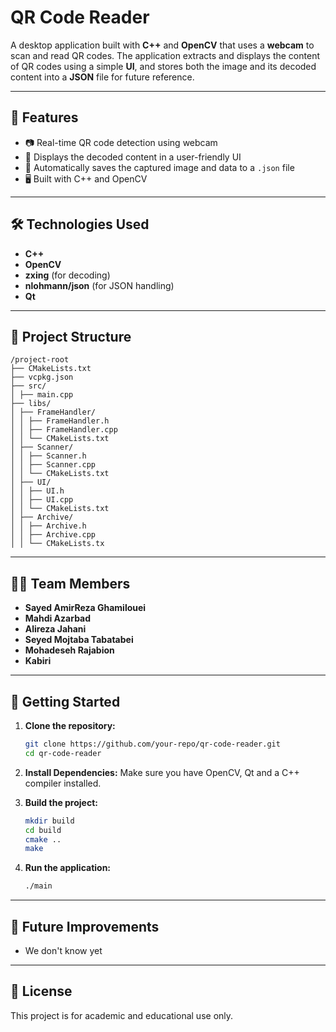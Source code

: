
# QR Code Reader

A desktop application built with **C++** and **OpenCV** that uses a **webcam** to scan and read QR codes. The application extracts and displays the content of QR codes using a simple **UI**, and stores both the image and its decoded content into a **JSON** file for future reference.

---

## 🔧 Features

- 📷 Real-time QR code detection using webcam
- 📄 Displays the decoded content in a user-friendly UI
- 💾 Automatically saves the captured image and data to a `.json` file
- 🖥️ Built with C++ and OpenCV

---

## 🛠️ Technologies Used

- **C++**
- **OpenCV**
- **zxing** (for decoding)
- **nlohmann/json** (for JSON handling)
- **Qt**

---

## 📁 Project Structure

```
/project-root
├── CMakeLists.txt
├── vcpkg.json
├── src/
│ ├── main.cpp
├── libs/
│ ├── FrameHandler/
│ │ ├── FrameHandler.h
│ │ ├── FrameHandler.cpp
│ │ └── CMakeLists.txt
│ ├── Scanner/
│ │ ├── Scanner.h
│ │ ├── Scanner.cpp
│ │ └── CMakeLists.txt
│ ├── UI/
│ │ ├── UI.h
│ │ ├── UI.cpp
│ │ └── CMakeLists.txt
│ ├── Archive/
│ │ ├── Archive.h
│ │ ├── Archive.cpp
│ │ └── CMakeLists.tx
```

---

## 🧑‍💻 Team Members

- **Sayed AmirReza Ghamilouei**
- **Mahdi Azarbad**
- **Alireza Jahani**
- **Seyed Mojtaba Tabatabei**
- **Mohadeseh Rajabion**
- **Kabiri**

---

## 🚀 Getting Started

1. **Clone the repository:**
   ```bash
   git clone https://github.com/your-repo/qr-code-reader.git
   cd qr-code-reader
   ```

2. **Install Dependencies:**
   Make sure you have OpenCV, Qt and a C++ compiler installed.

3. **Build the project:**
   ```bash
   mkdir build
   cd build
   cmake ..
   make
   ```

4. **Run the application:**
   ```bash
   ./main
   ```

---

## 📌 Future Improvements

- We don't know yet

---

## 📄 License

This project is for academic and educational use only.
